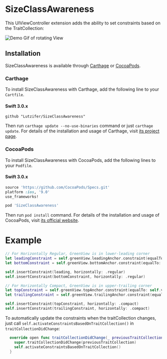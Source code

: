 # SizeClassAwareness

This UIViewController extension adds the ability to set constraints based on the TraitCollection:


![Demo Gif of rotating View](https://github.com/Lutzifer/TraitAwareUIViewController/raw/dev/Demo.gif)

## Installation

SizeClassAwareness is available through [Carthage](https://github.com/Carthage/Carthage) or [CocoaPods](https://cocoapods.org).

### Carthage

To install SizeClassAwareness with Carthage, add the following line to your `Cartfile`.

#### Swift 3.0.x

```
github "Lutzifer/SizeClassAwareness"
```

Then run `carthage update --no-use-binaries` command or just `carthage update`. For details of the installation and usage of Carthage, visit [its project page](https://github.com/Carthage/Carthage).


### CocoaPods

To install SizeClassAwareness with CocoaPods, add the following lines to your `Podfile`.

#### Swift 3.0.x

```ruby
source 'https://github.com/CocoaPods/Specs.git'
platform :ios, '9.0'
use_frameworks!

pod 'SizeClassAwareness'

```

Then run `pod install` command. For details of the installation and usage of CocoaPods, visit [its official website](https://cocoapods.org).

# Example

```swift
// For Horizontally Regular, GreenView is in lower-leading corner
let leadingConstraint = self.greenView.leadingAnchor.constraint(equalTo: self.view.leadingAnchor)
let bottomConstraint = self.greenView.bottomAnchor.constraint(equalTo: self.view.bottomAnchor)

self.insertConstraint(leading, horizontally: .regular)
self.insertConstraint(bottomConstraint, horizontally: .regular)

// For Horizontally Compact, GreenView is in upper-trailing corner
let topConstraint = self.greenView.topAnchor.constraint(equalTo: self.view.topAnchor)
let trailingConstraint = self.greenView.trailingAnchor.constraint(equalTo: self.view.trailingAnchor)

self.insertConstraint(topConstraint, horizontally: .compact)
self.insertConstraint(trailingConstraint, horizontally: .compact)
```

To automatically update the constraints when the traitCollection changes, just call
`self.activateConstraintsBasedOnTraitCollection()` in `traitCollectionDidChange`:

```swift
  override open func traitCollectionDidChange(_ previousTraitCollection: UITraitCollection?) {
    super.traitCollectionDidChange(previousTraitCollection)
    self.activateConstraintsBasedOnTraitCollection()
  }
```

